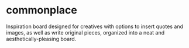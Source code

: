 # commonplace
Inspiration board designed for creatives with options to insert quotes and images, as well as write original pieces, organized into a neat and aesthetically-pleasing board.
